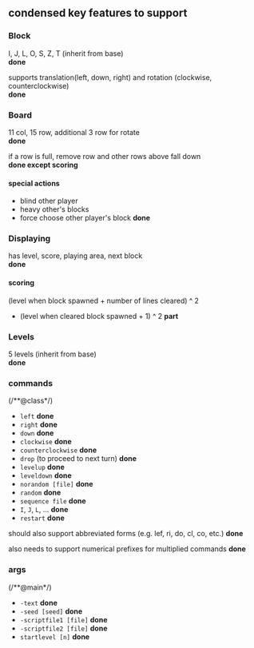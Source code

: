## condensed key features to support

### Block 
I, J, L, O, S, Z, T (inherit from base)  
__done__

supports translation(left, down, right) and rotation (clockwise, counterclockwise)  
__done__

### Board
11 col, 15 row, additional 3 row for rotate  
__done__

if a row is full, remove row and other rows above fall down  
__done except scoring__

#### special actions
*   blind other player
*   heavy other's blocks
*   force choose other player's block
__done__

### Displaying
has level, score, playing area, next block  
__done__

#### scoring
(level when block spawned + number of lines cleared) ^ 2
+ (level when cleared block spawned + 1) ^ 2
__part__

### Levels
5 levels (inherit from base)  
__done__

### commands
(/**@class*/)
*   `left` __done__
*   `right` __done__
*   `down` __done__
*   `clockwise` __done__
*   `counterclockwise` __done__
*   `drop` (to proceed to next turn) __done__
*   `levelup` __done__
*   `leveldown` __done__
*   `norandom [file]` __done__
*   `random` __done__
*   `sequence file` __done__
*   `I`, `J`, `L`, ... __done__
*   `restart` __done__

should also support abbreviated forms (e.g. lef, ri, do, cl, co, etc.) __done__

also needs to support numerical prefixes for multiplied commands __done__

### args
(/**@main*/)
*   `-text`  __done__
*   `-seed [seed]` __done__
*   `-scriptfile1 [file]` __done__
*   `-scriptfile2 [file]` __done__
*   `startlevel [n]` __done__
